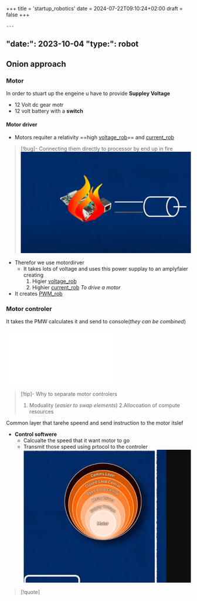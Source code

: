 +++
title = 'startup_robotics'
date = 2024-07-22T09:10:24+02:00
draft = false
+++

    ---
"date:": 2023-10-04
"type:": robot
---
## Onion approach 

### Motor 
In order to stuart up the engeine u have to provide **Suppley Voltage**
- 12 Volt dc gear motr 
- 12 volt battery with a **switch**


####  Motor driver 


- Motors requiter a relativity ==high [voltage_rob](/voltage_rob.md)==  and [current_rob](/current_rob.md)
>[!bug]- Connecting them directly to processor by end up in fire
>![Pasted_image_20231004133958.png](/static/Pasted_image_20231004133958.png)

- Therefor we use motordirver 
	- It takes lots of voltage and uses this power supplay to an amplyfaier creating
		1. Higier [voltage_rob](/voltage_rob.md)
		2. Highier [current_rob](/current_rob.md)
		*To drive a motor*
- It creates [PWM_rob](/PWM_rob.md)
### Motor controler 
It takes the PMW calculates it and send to console(*they can be combined*)



![controlesrs_rob](/controlesrs_rob.md)

>[!tip]- Why to separate motor controlers
>1. Moduality (*easier to swap elements*)
>2.Allocoation of compute resources 

Common layer that tarehe speend and send instruction  to the motor itslef

- **Control softwere**
	- Calcualte the speed that it want motor to go 
	- Transmit those speed using prtocol to the controler
	![Pasted_image_20231005093118.png](/static/Pasted_image_20231005093118.png)

>[!quote]